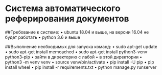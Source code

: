 # Система автоматического реферирования документов

##Требование к системе:
•	ubuntu 18.04 и выше, на версии 16.04 не будет работать
•	python 3.6 и выше

##Выполнение необходимых для запуска команд:
•	sudo apt-get update
•	sudo apt-get install memcached
•	sudo apt-get install python3-venv python3-pip
•	зайти в директорию с лабой
•	в этой директории
•	python3 -m venv venv
•	source venv/bin/activate
•	pip install -U pip
•	pip install wheel
•	pip install -r requirements.txt
•	python manage.py runserver
